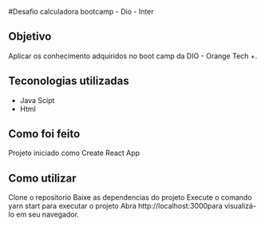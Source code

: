 #Desafio calculadora bootcamp - Dio - Inter
## Objetivo
Aplicar os conhecimento adquiridos no boot camp da DIO - Orange Tech +.

## Teconologias utilizadas
- Java Scipt
- Html

## Como foi feito
 Projeto iniciado como Create React App
 
## Como utilizar
Clone o repositorio
Baixe as dependencias do projeto
Execute o comando yarn start para executar o projeto 
Abra http://localhost:3000para visualizá-lo em seu navegador.
